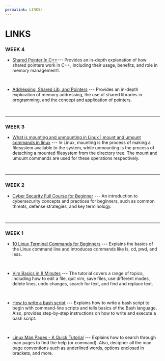 ```yaml
---
permalink: LINKS/
---
```


# LINKS

### WEEK 4

* [Shared Pointer In C++](https://www.youtube.com/watch?v=-dREJCf2ve4&ab_channel=CppNuts)---
Provides an in-depth explanation of how shared pointers work in C++, including their usage, benefits, and role in memory management1.
<br>

* [Addressing, Shared Lib, and Pointers](https://www.youtube.com/watch?v=aQgyZGd1MhY&ab_channel=M.AnwarMa%27sum) ---
Provides an in-depth exploration of memory addressing, the use of shared libraries in programming, and the concept and application of pointers.
<br>
<hr>

### WEEK 3

* [What is mounting and unmounting in Linux | mount and umount commands in linux](https://www.youtube.com/watch?v=PFmYdZBnZY4&ab_channel=StudentGlobe) ---
In Linux, mounting is the process of making a filesystem available to the system, while unmounting is the process of detaching a mounted filesystem from the directory tree. The mount and umount commands are used for these operations respectively.
<br>
<hr>

### WEEK 2

* [Cyber Security Full Course for Beginner](https://www.youtube.com/watch?v=U_P23SqJaDc&ab_channel=MyCS) ---
An introduction to cybersecurity concepts and practices for beginners, such as common threats, defense strategies, and key terminology.
<br>
<hr>

### WEEK 1
* [10 Linux Terminal Commands for Beginners](https://www.youtube.com/watch?v=CpTfQ-q6MPU&ab_channel=GaryExplains) ---
Explains the basics of the Linux command line and introduces commands like ls, cd, pwd, and less. 
<br>

* [Vim Basics in 8 Minutes](https://www.youtube.com/watch?v=ggSyF1SVFr4&ab_channel=tutoriaLinux) ---
The tutorial covers a range of topics, including how to edit a file, quit vim, save files, use different modes, delete lines, undo changes, search for text, and find and replace text.
<br>

* [How to write a bash script](https://www.youtube.com/watch?v=F-gskSl4pwQ&ab_channel=OMGenomics) ---
Explains how to write a bash script to begin with command-line scripts and tells basics of the Bash language. Also, provides step-by-step instructions on how to write and execute a bash script.
<br>

* [Linux Man Pages - A Quick Tutorial](https://www.youtube.com/watch?v=uJnrh9hAQR0&ab_channel=LinuxTrainingAcademy) ---
Explains how to search through man pages to find the help (or command). Also, decipher all the man page conventions such as underlined words, options enclosed in brackets, and more. 
<br>
